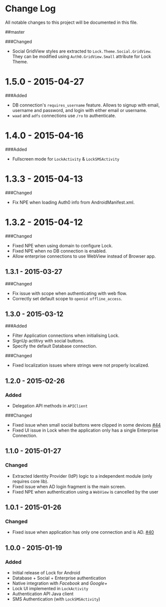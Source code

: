 # Change Log
All notable changes to this project will be documented in this file.

##master

###Changed
- Social GridView styles are extracted to `Lock.Theme.Social.GridView`. They can be modified using `Auth0.GridView.Small` attribute for Lock Theme.

# 1.5.0 - 2015-04-27

###Added
- DB connection's `requires_username` feature. Allows to signup with email, username and password, and login with either email or username.
- `waad` and `adfs` connections use `/ro` to authenticate.

# 1.4.0 - 2015-04-16

###Added
- Fullscreen mode for `LockActivity` & `LockSMSActivity`

# 1.3.3 - 2015-04-13

###Changed
- Fix NPE when loading Auth0 info from AndroidManifest.xml.

# 1.3.2 - 2015-04-12

###Changed
- Fixed NPE when using domain to configure Lock.
- Fixed NPE when no DB connection is enabled.
- Allow enterprise connections to use WebView instead of Browser app.

## 1.3.1 - 2015-03-27

###Changed
- Fix issue with scope when authenticating with web flow.
- Correctly set default scope to `openid offline_access`.

## 1.3.0 - 2015-03-12

###Added
- Filter Application connections when initialising Lock.
- SignUp actitivy with social buttons.
- Specify the default Database connection.

###Changed
- Fixed localization issues where strings were not properly localized.


## 1.2.0 - 2015-02-26
### Added
- Delegation API methods in `APIClient`

###Changed
- Fixed issue when small social buttons were clipped in some devices [#44](issues/44)
- Fixed UI issue in Lock when the application only has a single Enterprise Connection.

## 1.1.0 - 2015-01-27
### Changed
- Extracted Identity Provider (IdP) logic to a independent module (only requires core lib).
- Fixed issue when AD login fragment is the main screen.
- Fixed NPE when authentication using a `WebView` is cancelled by the user

## 1.0.1 - 2015-01-26
### Changed
- Fixed issue when application has only one connection and is AD. [#40](issues/40)

## 1.0.0 - 2015-01-19
### Added
- Initial release of Lock for Android
- Database + Social + Enterprise authentication
- Native integration with *Facebook* and *Google+*
- Lock UI implemented in `LockActivity`
- Authentication API Java client
- SMS Authentication (with `LockSMSActivity`)
